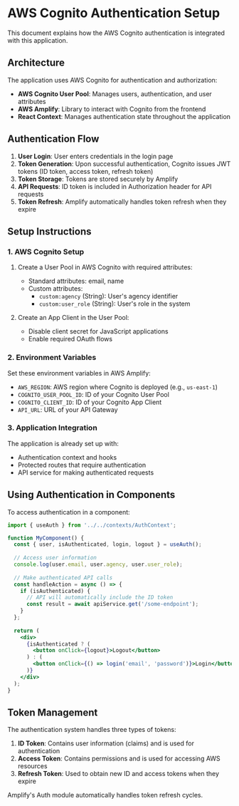 # AWS Cognito Authentication Setup

This document explains how the AWS Cognito authentication is integrated with this application.

## Architecture

The application uses AWS Cognito for authentication and authorization:

- **AWS Cognito User Pool**: Manages users, authentication, and user attributes
- **AWS Amplify**: Library to interact with Cognito from the frontend
- **React Context**: Manages authentication state throughout the application

## Authentication Flow

1. **User Login**: User enters credentials in the login page
2. **Token Generation**: Upon successful authentication, Cognito issues JWT tokens (ID token, access token, refresh token)
3. **Token Storage**: Tokens are stored securely by Amplify
4. **API Requests**: ID token is included in Authorization header for API requests
5. **Token Refresh**: Amplify automatically handles token refresh when they expire

## Setup Instructions

### 1. AWS Cognito Setup

1. Create a User Pool in AWS Cognito with required attributes:
   - Standard attributes: email, name
   - Custom attributes: 
     - `custom:agency` (String): User's agency identifier
     - `custom:user_role` (String): User's role in the system

2. Create an App Client in the User Pool:
   - Disable client secret for JavaScript applications
   - Enable required OAuth flows

### 2. Environment Variables

Set these environment variables in AWS Amplify:

- `AWS_REGION`: AWS region where Cognito is deployed (e.g., `us-east-1`)
- `COGNITO_USER_POOL_ID`: ID of your Cognito User Pool
- `COGNITO_CLIENT_ID`: ID of your Cognito App Client
- `API_URL`: URL of your API Gateway

### 3. Application Integration

The application is already set up with:

- Authentication context and hooks
- Protected routes that require authentication
- API service for making authenticated requests

## Using Authentication in Components

To access authentication in a component:

```jsx
import { useAuth } from '../../contexts/AuthContext';

function MyComponent() {
  const { user, isAuthenticated, login, logout } = useAuth();
  
  // Access user information
  console.log(user.email, user.agency, user.user_role);
  
  // Make authenticated API calls
  const handleAction = async () => {
    if (isAuthenticated) {
      // API will automatically include the ID token
      const result = await apiService.get('/some-endpoint');
    }
  };
  
  return (
    <div>
      {isAuthenticated ? (
        <button onClick={logout}>Logout</button>
      ) : (
        <button onClick={() => login('email', 'password')}>Login</button>
      )}
    </div>
  );
}
```

## Token Management

The authentication system handles three types of tokens:

1. **ID Token**: Contains user information (claims) and is used for authentication
2. **Access Token**: Contains permissions and is used for accessing AWS resources
3. **Refresh Token**: Used to obtain new ID and access tokens when they expire

Amplify's Auth module automatically handles token refresh cycles. 